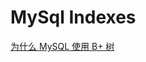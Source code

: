 # MySql Indexes

[为什么 MySQL 使用 B+ 树](https://mp.weixin.qq.com/s?__biz=MjM5Njc0MjIwMA==&mid=2649660314&idx=2&sn=6e17a07acb9feb10a027d9db42b8db44&chksm=befeaecd898927db2ad2b87e8d91d285940b2c382121efdb814a0e5ce696988d3836c2c4bfee&mpshare=1&scene=23&srcid=0730KU4eyYlaRql9yV5r0lzP&sharer_sharetime=1596106303126&sharer_shareid=5e9a66a8e88b75ba906c413be7d38579%23rd)


